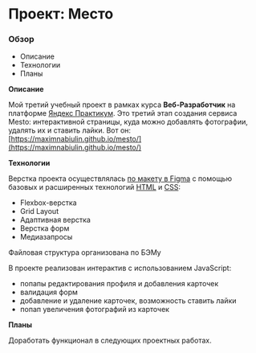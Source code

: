 # Проект: Место

### Обзор

* Описание
* Технологии
* Планы

**Описание**

Мой третий учебный проект в рамках курса **Веб-Разработчик** на платформе [Яндекс Практикум](https://practicum.yandex.ru/).
Это третий этап создания сервиса Mesto: интерактивной страницы, куда можно добавлять фотографии, удалять их и ставить лайки. Вот он: [https://maximnabiulin.github.io/mesto/](https://maximnabiulin.github.io/mesto/)

**Технологии**

Верстка проекта осуществлялась [по макету в Figma](https://www.figma.com/file/2cn9N9jSkmxD84oJik7xL7/JavaScript.-Sprint-4?node-id=0%3A1) с помощью базовых и расширенных технологий [HTML](https://ru.wikipedia.org/wiki/HTML) и [CSS](https://ru.wikipedia.org/wiki/CSS):
* Flexbox-верстка
* Grid Layout
* Адаптивная верстка
* Верстка форм
* Медиазапросы

Файловая структура организована по БЭМу

В проекте реализован интерактив с использованием JavaScript:
* попапы редактирования профиля и добавления карточек
* валидация форм
* добавление и удаление карточек, возможность ставить лайки
* попап увеличения фотографий из карточек


**Планы**

Доработать функционал в следующих проектных работах.